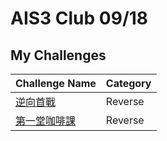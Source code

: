 # AIS3 Club 09/18

## My Challenges

| Challenge Name                | Category |
| ----------------------        | -------- |
| [逆向首戰](./Reverse/Pyc)　   　| Reverse  |
| [第一堂咖啡課](./Reverse/Class)  | Reverse  |

